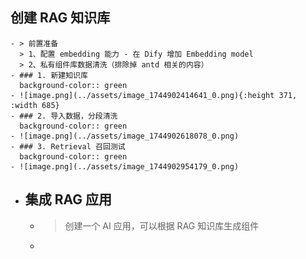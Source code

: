 ## 创建 RAG 知识库
	- > 前置准备
	  > 1、配置 embedding 能力 - 在 Dify 增加 Embedding model
	  > 2、私有组件库数据清洗（排除掉 antd 相关的内容）
	- ### 1. 新建知识库
	  background-color:: green
	- ![image.png](../assets/image_1744902414641_0.png){:height 371, :width 685}
	- ### 2. 导入数据，分段清洗
	  background-color:: green
	- ![image.png](../assets/image_1744902618078_0.png)
	- ### 3. Retrieval 召回测试
	  background-color:: green
	- ![image.png](../assets/image_1744902954179_0.png)
- ## 集成 RAG 应用
	- > 创建一个 AI 应用，可以根据 RAG 知识库生成组件
	-